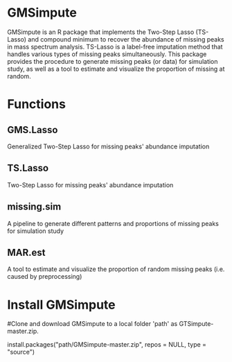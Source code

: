 # GMSimpute

GMSimpute is an R package that implements the Two-Step Lasso (TS-Lasso) and compound minimum to recover the abundance of missing peaks in mass spectrum analysis. TS-Lasso is a label-free imputation method that handles various types of missing peaks simultaneously. This package provides the procedure to generate missing peaks (or data)  for simulation study, as well as a tool to estimate and visualize the proportion of missing at random.

# Functions
## GMS.Lasso 
Generalized Two-Step Lasso for missing peaks' abundance imputation

## TS.Lasso 
Two-Step Lasso for missing peaks' abundance imputation

## missing.sim 
A pipeline to generate different patterns and proportions of missing peaks for simulation study

## MAR.est
A tool to estimate and visualize the proportion of random missing peaks (i.e. caused by preprocessing) 

# Install GMSimpute

#Clone and download GMSimpute to a local folder 'path' as GTSimpute-master.zip.

install.packages("path/GMSimpute-master.zip", repos = NULL, type = "source")

